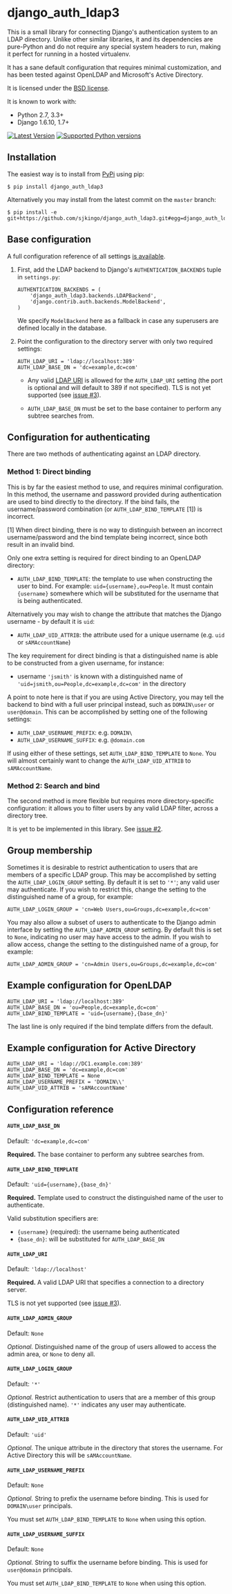 # django_auth_ldap3

This is a small library for connecting Django's authentication system to an
LDAP directory.  Unlike other similar libraries, it and its dependencies are
pure-Python and do not require any special system headers to run, making it
perfect for running in a hosted virtualenv.

It has a sane default configuration that requires minimal customization, and
has been tested against OpenLDAP and Microsoft's Active Directory.

It is licensed under the [BSD license](https://github.com/sjkingo/django_auth_ldap3/blob/master/LICENSE).

It is known to work with:

* Python 2.7, 3.3+
* Django 1.6.10, 1.7+

[![Latest Version](https://pypip.in/version/django_auth_ldap3/badge.svg?text=pypi)](https://pypi.python.org/pypi/django_auth_ldap3/)
[![Supported Python versions](https://pypip.in/py_versions/django_auth_ldap3/badge.svg)](https://pypi.python.org/pypi/django_auth_ldap3/)

## Installation

The easiest way is to install from [PyPi](https://pypi.python.org/pypi/django_auth_ldap3) using pip:

```
$ pip install django_auth_ldap3
```

Alternatively you may install from the latest commit on the `master` branch:

```
$ pip install -e git+https://github.com/sjkingo/django_auth_ldap3.git#egg=django_auth_ldap3
```

## Base configuration

A full configuration reference of all settings [is available](https://github.com/sjkingo/django_auth_ldap3#configuration-reference).

1. First, add the LDAP backend to Django's `AUTHENTICATION_BACKENDS` tuple in `settings.py`:

   ```
   AUTHENTICATION_BACKENDS = (
       'django_auth_ldap3.backends.LDAPBackend',
       'django.contrib.auth.backends.ModelBackend',
   )
   ```

   We specify `ModelBackend` here as a fallback in case any superusers are defined locally in the database.

2. Point the configuration to the directory server with only two required settings:

   ```
   AUTH_LDAP_URI = 'ldap://localhost:389'
   AUTH_LDAP_BASE_DN = 'dc=example,dc=com'
   ```

   * Any valid [LDAP
   URI](https://www.centos.org/docs/5/html/CDS/ag/8.0/LDAP_URLs-Examples_of_LDAP_URLs.html)
   is allowed for the `AUTH_LDAP_URI` setting (the port is optional and will
   default to 389 if not specified). TLS is not yet supported (see [issue #3](https://github.com/sjkingo/django_auth_ldap3/issues/3)).
   
   * `AUTH_LDAP_BASE_DN` must be set to the base container to perform any subtree
   searches from.

## Configuration for authenticating

There are two methods of authenticating against an LDAP directory.

### Method 1: Direct binding

This is by far the easiest method to use, and requires minimal configuration.
In this method, the username and password provided during authentication are
used to bind directly to the directory. If the bind fails, the
username/password combination (or `AUTH_LDAP_BIND_TEMPLATE` [1]) is incorrect.

[1] When direct binding, there is no way to distinguish between an incorrect
username/password and the bind template being incorrect, since both result in
an invalid bind.

Only one extra setting is required for direct binding to an OpenLDAP directory:

* `AUTH_LDAP_BIND_TEMPLATE`: the template to use when constructing the user to bind. For example: `uid={username},ou=People`. It must contain `{username}` somewhere which will be substituted for the username that is being authenticated.

Alternatively you may wish to change the attribute that matches the Django username - by default it is `uid`:

* `AUTH_LDAP_UID_ATTRIB`: the attribute used for a unique username (e.g. `uid` or `sAMAccountName`)

The key requirement for direct binding is that a distinguished name is able to
be constructed from a given username, for instance:

* username `'jsmith'` is known with a distinguished name of `'uid=jsmith,ou=People,dc=example,dc=com'` in the directory

A point to note here is that if you are using Active Directory, you may tell
the backend to bind with a full user principal instead, such as `DOMAIN\user`
or `user@domain`.  This can be accomplished by setting one of the following
settings:

* `AUTH_LDAP_USERNAME_PREFIX`: e.g. `DOMAIN\`
* `AUTH_LDAP_USERNAME_SUFFIX`: e.g. `@domain.com`

If using either of these settings, set `AUTH_LDAP_BIND_TEMPLATE` to `None`. You
will almost certainly want to change the `AUTH_LDAP_UID_ATTRIB` to
`sAMAccountName`.

### Method 2: Search and bind

The second method is more flexible but requires more directory-specific
configuration: it allows you to filter users by any valid LDAP filter, across a
directory tree.

It is yet to be implemented in this library. See [issue #2](https://github.com/sjkingo/django_auth_ldap3/issues/2).

## Group membership

Sometimes it is desirable to restrict authentication to users that are members
of a specific LDAP group. This may be accomplished by setting the
`AUTH_LDAP_LOGIN_GROUP` setting. By default it is set to `'*'`; any valid user
may authenticate. If you wish to restrict this, change the setting to the
distinguished name of a group, for example:

```
AUTH_LDAP_LOGIN_GROUP = 'cn=Web Users,ou=Groups,dc=example,dc=com'
```

You may also allow a subset of users to authenticate to the Django admin
interface by setting the `AUTH_LDAP_ADMIN_GROUP` setting. By default this is
set to `None`, indicating no user may have access to the admin. If you wish to
allow access, change the setting to the distinguished name of a group, for
example:

```
AUTH_LDAP_ADMIN_GROUP = 'cn=Admin Users,ou=Groups,dc=example,dc=com'
```

## Example configuration for OpenLDAP

```
AUTH_LDAP_URI = 'ldap://localhost:389'
AUTH_LDAP_BASE_DN = 'ou=People,dc=example,dc=com'
AUTH_LDAP_BIND_TEMPLATE = 'uid={username},{base_dn}'
```

The last line is only required if the bind template differs from the default.

## Example configuration for Active Directory

```
AUTH_LDAP_URI = 'ldap://DC1.example.com:389'
AUTH_LDAP_BASE_DN = 'dc=example,dc=com'
AUTH_LDAP_BIND_TEMPLATE = None
AUTH_LDAP_USERNAME_PREFIX = 'DOMAIN\\'
AUTH_LDAP_UID_ATTRIB = 'sAMAccountName'
```

## Configuration reference

#### `AUTH_LDAP_BASE_DN`

Default: `'dc=example,dc=com'`

**Required.** The base container to perform any subtree searches from.

#### `AUTH_LDAP_BIND_TEMPLATE`

Default: `'uid={username},{base_dn}'`

**Required.** Template used to construct the distinguished name of the user to authenticate.

Valid substitution specifiers are:

* `{username}` (required): the username being authenticated
* `{base_dn}`: will be substituted for `AUTH_LDAP_BASE_DN`

#### `AUTH_LDAP_URI`

Default: `'ldap://localhost'`

**Required.** A valid LDAP URI that specifies a connection to a directory server.

TLS is not yet supported (see [issue #3](https://github.com/sjkingo/django_auth_ldap3/issues/3)).

#### `AUTH_LDAP_ADMIN_GROUP`

Default: `None`

*Optional.* Distinguished name of the group of users allowed to access the admin area, or `None`
to deny all.

#### `AUTH_LDAP_LOGIN_GROUP`

Default: `'*'`

*Optional.* Restrict authentication to users that are a member of this group
(distinguished name). `'*'` indicates any user may authenticate.

#### `AUTH_LDAP_UID_ATTRIB`

Default: `'uid'`

*Optional.* The unique attribute in the directory that stores the username. For
Active Directory this will be `sAMAccountName`.

#### `AUTH_LDAP_USERNAME_PREFIX`

Default: `None`

*Optional.* String to prefix the username before binding. This is used for `DOMAIN\user` principals.

You must set `AUTH_LDAP_BIND_TEMPLATE` to `None` when using this option.

#### `AUTH_LDAP_USERNAME_SUFFIX`

Default: `None`

*Optional.* String to suffix the username before binding. This is used for `user@domain` principals.

You must set `AUTH_LDAP_BIND_TEMPLATE` to `None` when using this option.
